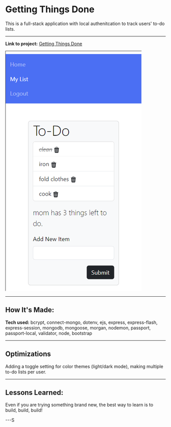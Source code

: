 # Getting Things Done
This is a full-stack application with local authenitcation to track users' to-do lists. 

---

**Link to project:** [Getting Things Done]()

![image of site](images/img1.png)

---

## How It's Made:

**Tech used:** 
bcrypt, connect-mongo, dotenv, ejs, express, express-flash, express-session, mongodb, mongoose, morgan, nodemon, passport, passport-local, validator, node, bootstrap

---

## Optimizations
Adding a toggle setting for color themes (light/dark mode), making multiple to-do lists per user. 

---

## Lessons Learned:

Even if you are trying something brand new, the best way to learn is to build, build, build!

---S






